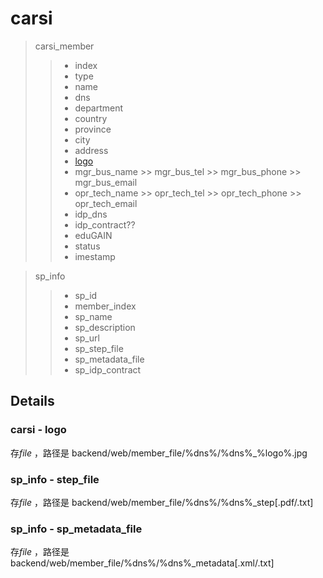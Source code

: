 carsi
===
> carsi_member
>> * index
>> * type
>> * name
>> * dns
>> * department
>> * country
>> * province
>> * city
>> * address
>> * [logo](#carsi---logo)
>> * mgr_bus_name >> mgr_bus_tel >> mgr_bus_phone >> mgr_bus_email
>> * opr_tech_name >> opr_tech_tel >> opr_tech_phone >> opr_tech_email
>> * idp_dns
>> * idp_contract??
>> * eduGAIN
>> * status
>> * imestamp

> sp_info
>> * sp_id
>> * member_index
>> * sp_name
>> * sp_description
>> * sp_url
>> * sp_step_file
>> * sp_metadata_file
>> * sp_idp_contract


## Details

### carsi - logo
存*file* ，路径是 backend/web/member_file/%dns%/%dns%_%logo%.jpg

### sp_info - step_file
存*file* ，路径是 backend/web/member_file/%dns%/%dns%_step\[.pdf/.txt\]

### sp_info - sp_metadata_file
存*file* ，路径是 backend/web/member_file/%dns%/%dns%_metadata\[.xml/.txt\]
